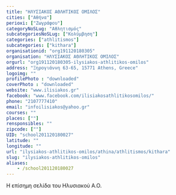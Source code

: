 ```yaml
---
title: "ΗΛΥΣΙΑΚΟΣ ΑΘΛΗΤΙΚΟΣ ΟΜΙΛΟΣ"
cities: ["Αθήνα"]
perioxi: ["Ζωγράφου"]
categoryNoSLug: "Αθλητισμός"
subcategoriesNoSLug: ["Κολύμβηση"]
categories: ["athlitismos"]
subcategories: ["kithara"]
organisationid: "org191120180305"
organisation: "ΗΛΥΣΙΑΚΟΣ ΑΘΛΗΤΙΚΟΣ ΟΜΙΛΟΣ"
orgurl: "org191120180305-ilysiakos-athlitikos-omilos"
address: "Ξηρογιάννη 63-65, 15771 Athens, Greece"
logoimg: ""
profilePhoto : "downloaded"
coverPhoto : "downloaded"
website: "www.ilisiakos.gr"
facebook: "www.facebook.com/ilisiakosathlitikosomilos/"
phone: "2107777410"
email: "infoilisiakos@yahoo.gr"
courses: ""
places: [""]
rensponsibles: ""
zipcode: [""]
UID: "school201120180027"
latitude: ""
longitude: ""
url: "ilysiakos-athlitikos-omilos/athina/athlitismos/kithara"
slug: "ilysiakos-athlitikos-omilos"
aliases:
    - /school201120180027
---
```



Η επίσημη σελίδα του Ηλυσιακού Α.Ο.

